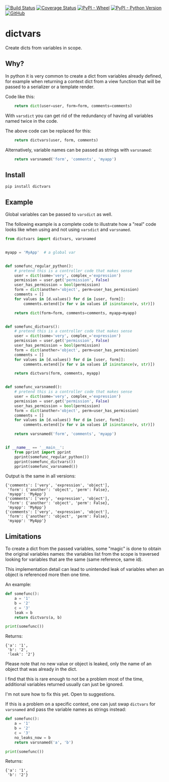 [![Build Status](https://travis-ci.com/fabianoengler/dictvars.svg?branch=master)](https://travis-ci.com/fabianoengler/dictvars)
[![Coverage Status](https://coveralls.io/repos/github/fabianoengler/dictvars/badge.svg)](https://coveralls.io/github/fabianoengler/dictvars)
[![PyPI - Wheel](https://img.shields.io/pypi/wheel/dictvars)](https://pypi.org/project/dictvars/)
[![PyPI - Python Version](https://img.shields.io/pypi/pyversions/dictvars)](https://pypi.org/project/dictvars/)
[![GitHub](https://img.shields.io/github/license/fabianoengler/dictvars?color=sucess)](https://github.com/fabianoengler/dictvars/blob/master/LICENSE.txt)


# dictvars

Create dicts from variables in scope.


## Why?

In python it is very common to create a dict from variables already
defined, for example when returning a context dict from a view function
that will be passed to a serializer or a template render.

Code like this:

```python
    return dict(user=user, form=form, comments=comments)
```

With `varsdict` you can get rid of the redundancy of having all
variables named twice in the code.

The above code can be replaced for this:

```python
    return dictvars(user, form, comments)
```

Alternatively, variable names can be passed as strings with `varsnamed`:

```python
    return varsnamed('form', 'comments', 'myapp')
```

## Install

```
pip install dictvars
```

## Example

Global variables can be passed to `varsdict` as well.

The following example is a complete code to illustrate how
a "real" code looks like when using and not using `varsdict`
 and `varsnamed`.

```python
from dictvars import dictvars, varsnamed


myapp = 'MyApp'  # a global var


def somefunc_regular_python():
    # pretend this is a controller code that makes sense
    user = dict(some='very', complex_='expression')
    permission = user.get('permission', False)
    user_has_permission = bool(permission)
    form = dict(another='object', perm=user_has_permission)
    comments = []
    for values in [d.values() for d in [user, form]]:
        comments.extend([v for v in values if isinstance(v, str)])

    return dict(form=form, comments=comments, myapp=myapp)


def somefunc_dictvars():
    # pretend this is a controller code that makes sense
    user = dict(some='very', complex_='expression')
    permission = user.get('permission', False)
    user_has_permission = bool(permission)
    form = dict(another='object', perm=user_has_permission)
    comments = []
    for values in [d.values() for d in [user, form]]:
        comments.extend([v for v in values if isinstance(v, str)])

    return dictvars(form, comments, myapp)


def somefunc_varsnamed():
    # pretend this is a controller code that makes sense
    user = dict(some='very', complex_='expression')
    permission = user.get('permission', False)
    user_has_permission = bool(permission)
    form = dict(another='object', perm=user_has_permission)
    comments = []
    for values in [d.values() for d in [user, form]]:
        comments.extend([v for v in values if isinstance(v, str)])

    return varsnamed('form', 'comments', 'myapp')


if __name__ == '__main__':
    from pprint import pprint
    pprint(somefunc_regular_python())
    pprint(somefunc_dictvars())
    pprint(somefunc_varsnamed())

```


Output is the same in all versions:

```
{'comments': ['very', 'expression', 'object'],
 'form': {'another': 'object', 'perm': False},
 'myapp': 'MyApp'}
{'comments': ['very', 'expression', 'object'],
 'form': {'another': 'object', 'perm': False},
 'myapp': 'MyApp'}
{'comments': ['very', 'expression', 'object'],
 'form': {'another': 'object', 'perm': False},
 'myapp': 'MyApp'}
```

## Limitations

To create a dict from the passed variables, some "magic" is done to
obtain the original variables names: the variables list from the scope
is traversed looking for variables that are the same (same reference,
same id).

This implementation detail can lead to unintended leak of variables
when an object is referenced more then one time.

An example:

```python
def somefunc():
    a = '1'
    b = '2'
    c = '3'
    leak = b
    return dictvars(a, b)

print(somefunc())
```

Returns:
```
{'a': '1',
 'b': '2',
 'leak': '2'}
```

Please note that no new value or object is leaked, only the name of
an object that was already in the dict.

I find that this is rare enough to not be a problem most of the time,
additional variables returned usually can just be ignored.

I'm not sure how to fix this yet. Open to suggestions.

If this is a problem on a specific context, one can just swap
`dictvars` for `varsnamed` and pass the variable names as strings
instead:

```python
def somefunc():
    a = '1'
    b = '2'
    c = '3'
    no_leaks_now = b
    return varsnamed('a', 'b')

print(somefunc())
```

Returns:
```
{'a': '1',
 'b': '2'}
```
